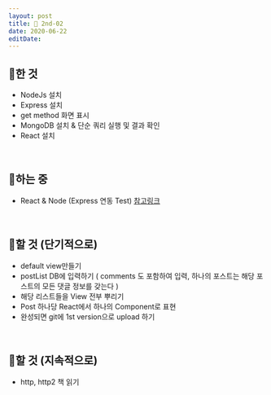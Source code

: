 ```yaml
---
layout: post
title: 🧪 2nd-02
date: 2020-06-22
editDate:
---
```

## 🍕한 것
- NodeJs 설치
- Express 설치
- get method 화면 표시
- MongoDB 설치 & 단순 쿼리 실행 및 결과 확인
- React 설치
<br>  

## 🍔하는 중
- React & Node (Express 연동 Test) [참고링크](https://hello-bryan.tistory.com/121)
<br>  
 
## 🍟할 것 (단기적으로)
- default view만들기
- postList DB에 입력하기 ( comments 도 포함하여 입력, 하나의 포스트는 해당 포스트의 모든 댓글 정보를 갖는다 )
- 해당 리스트들을 View 전부 뿌리기
- Post 하나당 React에서 하나의 Component로 표현
- 완성되면 git에 1st version으로 upload 하기
<br>  

## 🌮할 것 (지속적으로)
- http, http2 책 읽기 